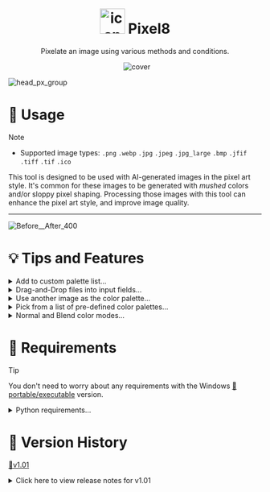
<h1 align="center">
  <img src="https://github.com/user-attachments/assets/24299630-81ff-4a10-a40e-f31cf25a447e" alt="icon" width="50">
  Pixel8
</h1>

<p align="center">Pixelate an image using various methods and conditions.</p>

<p align="center">
  <img src="https://github.com/user-attachments/assets/20d3bbad-047b-4017-b511-4d7adef5758b" alt="cover">
</p>


![head_px_group](https://github.com/user-attachments/assets/f159ed1a-10f7-403d-877c-d79126b2718e)



# 📝 Usage

> [!NOTE]
>  - Supported image types: `.png` `.webp` `.jpg` `.jpeg` `.jpg_large` `.bmp` `.jfif` `.tiff` `.tif` `.ico`

This tool is designed to be used with AI-generated images in the pixel art style. It's common for these images to be generated with *mushed* colors and/or sloppy pixel shaping. Processing those images with this tool can enhance the pixel art style, and improve image quality.


---

![Before__After_400](https://github.com/user-attachments/assets/58413593-61ce-424b-989b-257c862fd8c3)


# 💡 Tips and Features

<details>
  <summary>Add to custom palette list...</summary>

1) Create a folder named `Palettes` in the same directory as the app.
2) Place any `PNG` image into the `Palettes` folder.
3) Restart the app and it will scan the `Palettes` folder for new images.
4) Palettes will appear using their filename in the custom palette drop-down menu.

</details>

<details>
  <summary>Drag-and-Drop files into input fields...</summary>
  
![Drag images to input fields](https://github.com/user-attachments/assets/14864cd6-f73e-4888-b779-c0460ad133ff)

</details>

<details>
  <summary>Use another image as the color palette...</summary>
  
![Use another image as the color palette](https://github.com/user-attachments/assets/7f55da6e-3620-44a1-88d9-850aa942ae93)

</details>

<details>
  <summary>Pick from a list of pre-defined color palettes...</summary>
  
![Pre-defined custom palettes](https://github.com/user-attachments/assets/40bfce46-d387-4ddc-b23e-7b78b709b347)

</details>

<details>
  <summary>Normal and Blend color modes...</summary>
  
![Normal and Blend color modes](https://github.com/user-attachments/assets/adf1504d-def0-400d-bde8-a6be065d9ca5)

</details>


# 🚩 Requirements

> [!TIP]
> You don't need to worry about any requirements with the Windows [💾portable/executable](https://github.com/Nenotriple/Pixel8/releases?q=executable&expanded=true) version.

<details>
  <summary>Python requirements...</summary>
  
**Python 3.10+**

You will need `Pillow`, `NumPy`, `TkinterDnD2`, `scikit-learn`, and `matplotlib`:
- `pip install pillow numpy tkinterdnd2 scikit-learn matplotlib`

Or use the included `requirements.txt` when creating your virtual enviroment.

</details>


# 📜 Version History

[💾v1.01](https://github.com/Nenotriple/Pixel8/releases/tag/v1.01)

<details>
  <summary>Click here to view release notes for v1.01</summary>


  - New:
    - `Batch Mode`: Allows input/output entries to accept folder paths.
      - Processes all supported images in subfolders while maintaining folder structure.
    - Before and After preview images are now displayed. *(When not in Batch mode)*
      - The Before image also works as a drop target to set the input image path.
    - Right-click on the palette in the UI to quickly save the palette image with `Save As...`.
    - Additional palettes can be used by placing `.PNG` files in a `Palettes` folder in the app's parent directory.
        - Supports up to 256 colors per palette.
    - `Sharpen` Setting: Enhances image sharpness to improve pixel contrast and color.
      - Sharpen value range: From -100, to 100.
    - You can now choose between two color transfer modes: `Normal` and `Blend`.
      - `Normal` mode assigns each pixel to the nearest color in the palette. *(Previous behavior)*
      - `Blend` mode blends the two nearest colors based on their distance.
    - Added `Open` buttons to each input entry to quickly open the selected directory.


  - Fixed:
    - Fixed error when processing non-RGB format images. Alpha channels are now preserved.
    - Fixed issue where color palettes included colors not present in the input image.
    - Unsupported file types can no longer be drag-and-dropped into input fields.


  - Other changes:
    - Image processing is ~70% faster (Kmeans/Normal) due to improved pixel-color handling.
    - Setting `Image Downscale` to `0`, or `1`, now disables downscaling.
    - Palette images are now saved as 1x1 grids, expanding in width.
    - Palettes contain only unique colors, sorted by brightness.
      - Unfortunately, it's not easy to prevent very *similar* colors from being included.
    - Maximum number of colors changed from 999 to 256.
    - Supported image file types now include: `.jfif`, `.tiff`, `.tif`, and `.ico`.
    - All spinboxes can be adjusted with the mouse-wheel.
    - Tooltips now mostly appear when hovering the mouse over label text and not input widgets, reducing their annoyance.
    - Numerous small tweaks, fixes, and improvements in both logic and UI.
      - The app has been internally restructured and organized.
     

</details>
